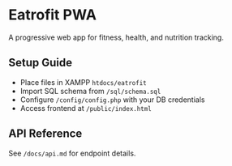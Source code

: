 # Eatrofit PWA

A progressive web app for fitness, health, and nutrition tracking.

## Setup Guide
- Place files in XAMPP `htdocs/eatrofit`
- Import SQL schema from `/sql/schema.sql`
- Configure `/config/config.php` with your DB credentials
- Access frontend at `/public/index.html`

## API Reference
See `/docs/api.md` for endpoint details.
